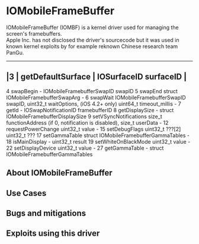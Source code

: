 # IOMobileFrameBuffer
IOMobileFrameBuffer (IOMBF) is a kernel driver used for managing the screen's framebuffers.  
Apple Inc. has not disclosed the driver's sourcecode but it was used in known kernel exploits by for example reknown Chinese research team PanGu.

------------------------------------------------
|3 | getDefaultSurface	| IOSurfaceID surfaceID |
------------------------------------------------
4	swapBegin	-	IOMobileFramebufferSwapID swapID
5	swapEnd	struct IOMobileFramebufferSwapArg	-
6	swapWait	IOMobileFramebufferSwapID swapID, uint32_t waitOptions, (iOS 4.2+ only) uint64_t timeout_millis	-
7	getId	-	IOSwapNotificationID framebufferID
8	getDisplaySize	-	struct IOMobileFramebufferDisplaySize
9	setVSyncNotifications	size_t functionAddress (if 0, notification is disabled), size_t userData	-
12	requestPowerChange	uint32_t value	-
15	setDebugFlags	uint32_t ???[2]	uint32_t ???
17	setGammaTable	struct IOMobileFramebufferGammaTables	-
18	isMainDisplay	-	uint32_t result
19	setWhiteOnBlackMode	uint32_t value	-
22	setDisplayDevice	uint32_t value	-
27	getGammaTable	-	struct IOMobileFramebufferGammaTables

## About IOMobileFrameBuffer


## Use Cases

## Bugs and mitigations

## Exploits using this driver
